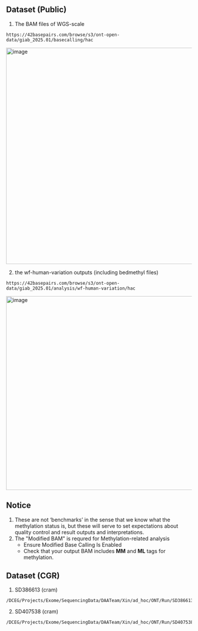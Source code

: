 ## Dataset (Public)

1. The BAM files of WGS-scale
```
https://42basepairs.com/browse/s3/ont-open-data/giab_2025.01/basecalling/hac
```
<img width="1343" height="587" alt="image" src="https://github.com/user-attachments/assets/2bb780a6-8204-4912-8575-48f43442b407" />

2. the wf-human-variation outputs (including bedmethyl files) 
```
https://42basepairs.com/browse/s3/ont-open-data/giab_2025.01/analysis/wf-human-variation/hac
``` 
<img width="1339" height="526" alt="image" src="https://github.com/user-attachments/assets/0b35fc6b-46b7-4539-920c-5a24492c1676" />


## Notice 
1. These are not ‘benchmarks’ in the sense that we know what the methylation status is, but these will serve to set expectations about quality control and result outputs and interpretations.
2. The "Modified BAM" is requred for Methylation-related analysis
   * Ensure Modified Base Calling Is Enabled
   * Check that your output BAM includes **MM** and **ML** tags for methylation.

## Dataset (CGR)
1. SD386613 (cram)
```
/DCEG/Projects/Exome/SequencingData/DAATeam/Xin/ad_hoc/ONT/Run/SD386613/output/SD386613.haplotagged.cram
```
2. SD407538 (cram)
```
/DCEG/Projects/Exome/SequencingData/DAATeam/Xin/ad_hoc/ONT/Run/SD407538/output/SD407538.haplotagged.cram
```
